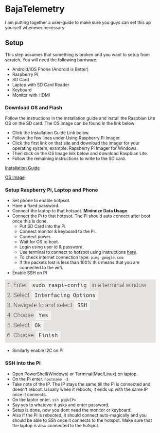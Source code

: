 # BajaTelemetry

I am putting together a user-guide to make sure you guys can set this up yourself whenever necessary.

## Setup

This step assumes that something is broken and you want to setup from scratch. You will need the following hardware:

* Android/iOS Phone (Android is Better)
* Raspberry Pi
* SD Card
* Laptop with SD Card Reader
* Keyboard
* Monitor with HDMI

### Download OS and Flash

Follow the instructions in the installation guide and install the Raspbian Lite OS on the SD card. The OS image can be found in the link below:

* Click the Installation Guide Link below.
* Follow the few lines under Using Raspberry Pi Imager.
* Click the first link on that site and download the imager for your operating system; example: Rapsberry Pi Imager for Windows.
* Then click on the OS Image link below and download Raspbian Lite.
* Follow the remaining instructions to write to the SD card. 

[Installation Guide](https://www.raspberrypi.org/documentation/installation/installing-images/README.md)

[OS Image](https://www.raspberrypi.org/downloads/raspbian/)

### Setup Raspberry Pi, Laptop and Phone

* Set phone to enable hotpsot. 
* Have a fixed password. 
* Connect the laptop to that hotspot. **Minimize Data Usage**. 
* Connect the Pi to that hotpsot. The Pi should auto connect after boot once this is done.
   * Put SD Card into the Pi.
   * Connect monitor & keyboard to the Pi.
   * Connect power.
   * Wait for OS to boot.
   * Login using user id & password. 
   * Use terminal to connect to hotspot using instructions [here](https://www.raspberrypi.org/documentation/configuration/wireless/wireless-cli.md).
   * To check internet connection type: 
   `ping google.com`
   * If the packets lost is less than 100% this means that you are connected to the wifi.
* Enable SSH on Pi

![](https://github.com/AnirudhPal/BajaTelemetry/blob/master/Images/1.PNG?raw=true)
* Similarly enable I2C on Pi

### SSH into the Pi

* Open PowerShell(Windows) or Terminal(Mac/Linux) on laptop.
* On the Pi enter. `hostname -I`
* Take note of the IP. The IP stays the same till the Pi is connected and doesn't reboot. Usually when it reboots, it ends up with the same IP once it connects.
* On the laptor enter. `ssh pi@<IP>`
* Say yes to whatever it asks and enter password.
* Setup is done, now you dont need the monitor or keyboard.
* Also if the Pi is rebooted, it should connect auto-magically and you should be able to SSh once it connects to the hotspot. Make sure that the laptop is also connected to the hotspot.
